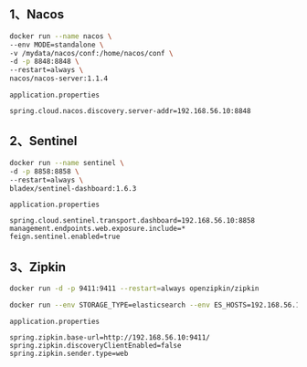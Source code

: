 ## 1、Nacos

```bash
docker run --name nacos \
--env MODE=standalone \
-v /mydata/nacos/conf:/home/nacos/conf \
-d -p 8848:8848 \
--restart=always \
nacos/nacos-server:1.1.4
```

`application.properties`

```properties
spring.cloud.nacos.discovery.server-addr=192.168.56.10:8848
```



## 2、Sentinel

```bash
docker run --name sentinel \
-d -p 8858:8858 \
--restart=always \
bladex/sentinel-dashboard:1.6.3 
```

`application.properties`

```properties
spring.cloud.sentinel.transport.dashboard=192.168.56.10:8858
management.endpoints.web.exposure.include=*
feign.sentinel.enabled=true
```



## 3、Zipkin

```bash
docker run -d -p 9411:9411 --restart=always openzipkin/zipkin

docker run --env STORAGE_TYPE=elasticsearch --env ES_HOSTS=192.168.56.10:9200 openzipkin/zipkin
```

`application.properties`

```properties
spring.zipkin.base-url=http://192.168.56.10:9411/
spring.zipkin.discoveryClientEnabled=false
spring.zipkin.sender.type=web
```

